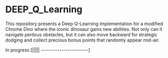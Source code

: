 # DEEP_Q_Learning
This repository presents a Deep Q-Learning implementation for a modified Chrome Dino where the iconic dinosaur gains new abilities. Not only can it navigate perilous obstacles, but it can also move backward for strategic dodging and collect precious bonus points that randomly appear mid-air.

In progress [||||| -----------------------]
